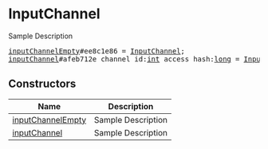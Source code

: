 # InputChannel

Sample Description

<pre>
<a href="../constructor/inputChannelEmpty.md">inputChannelEmpty</a>#ee8c1e86 = <a href="../type/InputChannel.md">InputChannel</a>;
<a href="../constructor/inputChannel.md">inputChannel</a>#afeb712e channel_id:<a href="../type/int.md">int</a> access_hash:<a href="../type/long.md">long</a> = <a href="../type/InputChannel.md">InputChannel</a>;
</pre>

## Constructors

| Name | Description |
|------|-------------|
| [inputChannelEmpty](../constructor/inputChannelEmpty.md) | Sample Description |
| [inputChannel](../constructor/inputChannel.md) | Sample Description |

